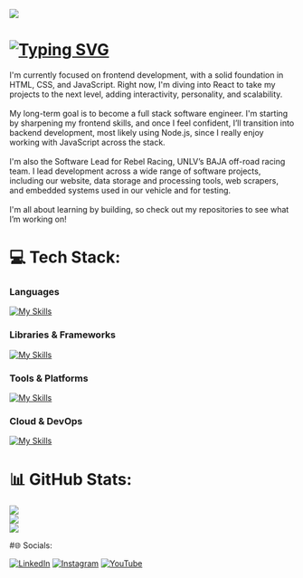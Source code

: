 ![](https://komarev.com/ghpvc/?username=gabegalindo&color=brightgreen&base=100&abbreviated=true)
# [![Typing SVG](https://readme-typing-svg.herokuapp.com?font=Inter&weight=500&size=64&duration=3000&pause=2000&color=FFFFFF&vCenter=true&width=500&height=70&lines=Hey%2C+I'm+Gabe)](https://git.io/typing-svg)  

I'm currently focused on frontend development, with a solid foundation in HTML, CSS, and JavaScript. Right now, I'm diving into React to take my projects to the next level, adding interactivity, personality, and scalability.<br><br>My long-term goal is to become a full stack software engineer. I'm starting by sharpening my frontend skills, and once I feel confident, I’ll transition into backend development, most likely using Node.js, since I really enjoy working with JavaScript across the stack.<br><br>I'm also the Software Lead for Rebel Racing, UNLV’s BAJA off-road racing team. I lead development across a wide range of software projects, including our website, data storage and processing tools, web scrapers, and embedded systems used in our vehicle and for testing.<br><br>I'm all about learning by building, so check out my repositories to see what I’m working on!

# 💻 Tech Stack:

### Languages
[![My Skills](https://skillicons.dev/icons?i=js,html,css,c,cpp,py,java,mysql,sqlite,perl)](https://skillicons.dev)

### Libraries & Frameworks
[![My Skills](https://skillicons.dev/icons?i=react)](https://skillicons.dev)

### Tools & Platforms
[![My Skills](https://skillicons.dev/icons?i=npm,webpack,babel,bootstrap,netlify,wordpress,figma,git,github,ps)](https://skillicons.dev)

### Cloud & DevOps
[![My Skills](https://skillicons.dev/icons?i=azure,aws)](https://skillicons.dev)

# 📊 GitHub Stats:

![](https://github-readme-stats.vercel.app/api?username=gabegalindo&theme=gruvbox&hide_border=false&include_all_commits=true&count_private=true)<br/>
![](https://nirzak-streak-stats.vercel.app/?user=gabegalindo&theme=gruvbox&hide_border=false)<br/>
![](https://github-readme-stats.vercel.app/api/top-langs/?username=gabegalindo&theme=gruvbox&hide_border=false&include_all_commits=true&count_private=true&layout=compact)

#🌐 Socials:

[![LinkedIn](https://img.shields.io/badge/LinkedIn-%230077B5.svg?logo=linkedin&logoColor=white)](https://www.linkedin.com/in/gabriel-galindo-0118b219b/)
[![Instagram](https://img.shields.io/badge/Instagram-%23E4405F.svg?logo=Instagram&logoColor=white)](https://instagram.com/gabegalindo) [![YouTube](https://img.shields.io/badge/YouTube-%23FF0000.svg?logo=YouTube&logoColor=white)](https://youtube.com/@gabegalindo)
